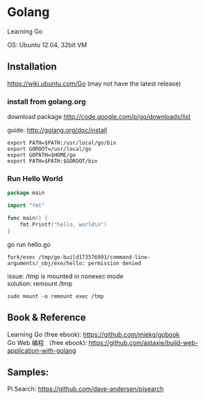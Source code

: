 # Golang

Learning Go

OS: Ubuntu 12.04, 32bit VM

## Installation
https://wiki.ubuntu.com/Go 
 (may not have the latest release) 

### install from golang.org

download package http://code.google.com/p/go/downloads/list

guide: http://golang.org/doc/install

```
export PATH=$PATH:/usr/local/go/bin
export GOROOT=/usr/local/go
export GOPATH=$HOME/go
export PATH=$PATH:$GOROOT/bin
```

### Run Hello World

```go
package main

import "fmt"

func main() {
    fmt.Printf("hello, world\n")
}
```   

go run hello.go  
```
fork/exec /tmp/go-build173576991/command-line-arguments/_obj/exe/hello: permission denied
```

issue: /tmp is mounted in nonexec mode  
solution: remount /tmp 
```
sudo mount -o remount exec /tmp
```
## Book & Reference  

Learning Go (free ebook): https://github.com/miekg/gobook  
Go Web 编程 （free ebook): https://github.com/astaxie/build-web-application-with-golang

## Samples:

Pi Search: https://github.com/dave-andersen/pisearch 
